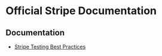 # Official Stripe Documentation


## Documentation

- [Stripe Testing Best Practices](docs/stripe-testing-best-practices.md)
